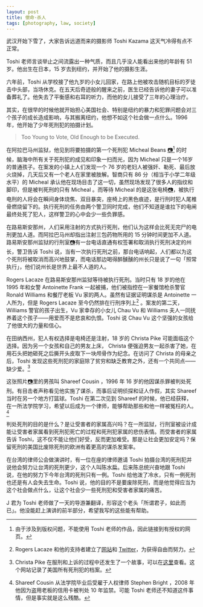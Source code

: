 ```yaml
---
layout: post
title: 偿命·杀人
tags: [photography, law, society]
---
```


武汉开始下雪了，大家告诉远道而来的摄影师 Toshi Kazama 这天气冷得有点不正常。

Toshi 老师言谈举止之间流露出一种气质，而且几乎没人能看出来他的年龄有 51 岁。他出生在日本，15 岁去到纽约，并开始了他的摄影生涯。

六年前，Toshi 从学校接了他九岁的小女儿回家，在路上他被攻击随机目标的歹徒击中头部，当场休克。在五天后奇迹般的醒来之前，医生已经告诉他的妻子可以准备葬礼了。他失去了平衡感和右耳的听力，而他的女儿接受了三年的心理治疗。

其实，在很早的时候他就开始担心美国社会、特别是纽约的暴力和犯罪问题会对三个孩子的成长造成影响，与其搬离纽约，他想不如这个社会做一点什么。1996 年，他开始了少年死刑犯的拍摄计划。

> Too Young to Vote, Old Enough to be Executed.

在阿拉巴马州监狱，他见到将要拍摄的第一个死刑犯 Micheal Beans [📷](http://www.five-d.co.jp/heatwave/images/news/m_b.jpg)[^1] 的时候，脑海中所有关于死刑犯的成见和印象一扫而光，因为 Micheal 只是一个16岁的普通孩子。在案发的小镇上人们发现一个 76 岁的老妇人被强奸、勒死、最后放火烧掉，几天后又有一个老人在家里被肢解。智商只有 86 分（相当于小学二年级水平）的 Micheal 承认他在现场目击了这一切，虽然现场发现了很多人的指纹和脚印，但是被判死刑的只有 Micheal 。而等待 Micheal 的是这张电椅[📷](http://www.five-d.co.jp/heatwave/images/news/y_mama.jpg)，被执行电刑的人将会在瞬间身体烧焦、双目暴突，座椅上的黑色痕迹，是行刑时犯人尾椎骨燃烧留下的。执行死刑的任务由两个警卫同时完成，他们不知道是谁拉下的电闸最终处死了犯人，这样警卫的心中会少一些负罪感。

在路易斯安那州，人们采用注射的方式执行死刑，他们认为这样会比死无完尸的电刑更加人道。而阿拉巴马州却指出注射三包药物所用的 15 分钟时间更加不人道。路易斯安那州监狱的行刑室[📷](http://www.amnestyusa.org/abolish/juveniles/gallery/images/2.jpg)有一台电话直通有权签署和取消执行死刑决定的州长，警卫告诉 Toshi 说，当有一次执行死刑之前，那台电话响起，人们都以为这个死刑将被取消而高兴地鼓掌，而电话那边喝得醉醺醺的州长只是说了一句「照常执行」，他们说州长是世界上最不人道的人。

Rogers Lacaze 在路易斯安那州监狱等待被执行死刑。当时只有 18 岁的他在 1995 年和女警 Antoinette Frank 一起被捕，他们被指控在一家餐馆枪杀警官 Ronald Williams 和餐厅老板 Vu 家的两人。虽然有证据证明谋杀是 Antoinette 一人所为，但是 Rogers Lacaze 至今仍然排在行刑序列上[^2] 。案发的第二天，Williams 警官的孩子出生，Vu 家幸存的小女儿 Chau Vu 和 Williams 夫人一同抚养着这个孩子——用爱而不是悲哀和仇恨。Toshi 说 Chau Vu 这个坚强的女孩给了他很大的力量和信心。

在田纳西州，犯人有权选择是电椅还是注射，18 岁的 Christa Pike 可能面临这个选择。因为另一个女孩和自己的男友上床， Christa 便强迫男友一起杀害了她，在用石头把她砸死之后撕开头皮取下一块颅骨作为纪念。在访问了 Christa 的母亲之后，Toshi 发现这些死刑犯的家庭除了贫穷和缺乏教育之外，还有一个共同点——缺少爱。[^3]

这张照片[📷](http://www.amnestyusa.org/abolish/juveniles/gallery/images/1.jpg)里的男孩叫 Shareef Cousin ，1996 年 16 岁的他因谋杀罪被判处死刑。有目击者声称看见他实施了谋杀，而事后证明侦探和证人作假，其实 Shareef 当时在另一个地方打篮球。Toshi 在第二次见到 Shareef 的时候，他已经获释，在一所法学院学习，希望以后成为一个律师，能够帮助那些和他一样被冤枉的人。[^4]

判处死刑的目的是什么？是让受害者的家属高兴吗？在一所监狱，行刑室被设计成能让受害者家属看到死刑犯死亡的过程和死刑犯家属的悲伤表情。而受害者的家属告诉 Toshi，这不仅不能让他们好受，反而更加难受。那是让社会更加安定吗？保留死刑的美国比废除死刑的欧洲有着更高的谋杀发案率。

在台湾的律师公会做演讲时，有一位在座的律师邀请 Toshi 拍摄台湾的死刑犯并说他会努力让台湾的死刑更少，这个人叫陈水扁。后来陈总统兴奋地跟 Toshi 说，在他的努力下今年台湾的死刑只有一例。Toshi 给他泼了冷水，只有一例死刑也还是有人会失去生命。Toshi 说，他的目的不是要废除死刑，而是他觉得应当为这个社会做点什么，让这个社会少一些死刑犯和受害者家属的痛苦。

J 君为 Toshi 老师做了一天的导游兼翻译，形容这个老头「所谓君子，如此而已」。他没能赶上演讲的前半部分，希望我写的这些能有帮助。

[^1]: 由于涉及到版权问题，不能使用 Toshi 老师的作品，因此链接到有授权的网页。

[^2]: Rogers Lacaze 和他的支持者建立了[网站](http://www.rogerslacae.com/)和 [Twitter](http://twitter.com/lacaze)，为获得自由而努力。

[^3]: Christa Pike 在服刑和上诉的过程中还发生了一个故事，可以在[这里](http://www.prodeathpenalty.com/pending/02/aug02.htm)查看。这个网站记录了美国所有死刑犯的档案。

[^4]: Shareef Cousin 从法学院毕业后受雇于人权律师 Stephen Bright ，2008 年他因为盗用老板的信用卡被判处 10 年监禁。可能 Toshi 老师还不知道这件事情，但是事实就是这么残酷。
